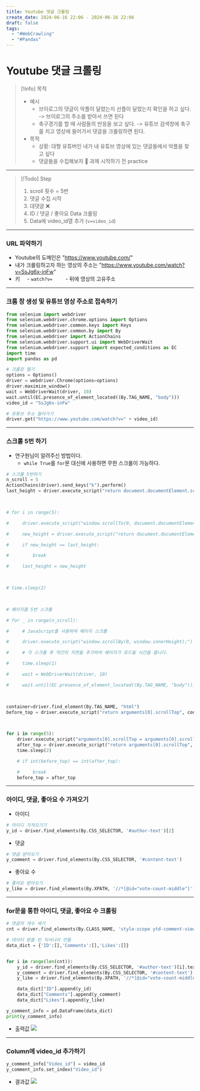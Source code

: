 ```yaml
---
title: Youtube 댓글 크롤링
create_date: 2024-06-16 22:06 - 2024-06-16 22:06
draft: false
tags:
  - "#WebCrawling"
  - "#Pandas"
---
```

# Youtube 댓글 크롤링

> [!info] 목적
> - 예시 
> 	- 브이로그의 댓글이 악플이 달렸는지 선플이 달렸는지 확인을 하고 싶다. -> 브이로그의 주소를 받아서 쓰면 된다
> 	- 축구경기를 할 때 사람들의 반응을 보고 싶다. -> 유튜브 검색창에 축구를 치고 영상에 들어가서 댓글을 크롤링하면 된다.
> - 목적
> 	- 상황: 대형 유튜버인 내가 내 유튜브 영상에 있는 댓글들에서 악플을 찾고 싶다
> 	- 댓글들을 수집해보자
>	📝 과제 시작하기 전 practice 

---

>[!Todo] Step
>1. scroll 횟수 = 5번
>2. 댓글 수집 시작
>	1. 대댓글 ❌
>	2. ID / 댓글 / 좋아요 Data 크롤링
>	3. Data에 video_id열 추가 (`v=video_id`)

---
### URL 파악하기

- Youtube의 도메인은 "https://www.youtube.com/"
- 내가 크롤링하고자 하는 영상의 주소는 "https://www.youtube.com/watch?v=SsJg6x-inFw"
- 키
    - `watch?v=`
        - 뒤에 영상의 고유주소

---
### 크롬 창 생성 및 유튜브 영상 주소로 접속하기

```python
from selenium import webdriver
from selenium.webdriver.chrome.options import Options
from selenium.webdriver.common.keys import Keys
from selenium.webdriver.common.by import By
from selenium.webdriver import ActionChains
from selenium.webdriver.support.ui import WebDriverWait
from selenium.webdriver.support import expected_conditions as EC
import time
import pandas as pd
```

```python
# 크롬창 열기
options = Options()
driver = webdriver.Chrome(options=options)
driver.maximize_window()
wait = WebDriverWait(driver, 10)
wait.until(EC.presence_of_element_located((By.TAG_NAME, "body")))
video_id = "SsJg6x-inFw"

# 유튜브 주소 들어가기
driver.get("https://www.youtube.com/watch?v=" + video_id)
```

---
### 스크롤 5번 하기

- 연구원님이 알려주신 방법이다. 
	- `while True`를 `for`문 대신에 사용하면 무한 스크롤이 가능하다.

```python
# 스크롤 5번하기
n_scroll = 5
ActionChains(driver).send_keys("k").perform()
last_height = driver.execute_script("return document.documentElement.scrollHeight")

  

# for i in range(5):

#     driver.execute_script("window.scrollTo(0, document.documentElement.scrollHeight);")

#     new_height = driver.execute_script("return document.documentElement.scrollHeight")

#     if new_height == last_height:

#         break

#     last_height = new_height

  

# time.sleep(2)

  

# 페이지를 5번 스크롤

# for _ in range(n_scroll):

#     # JavaScript를 사용하여 페이지 스크롤

#     driver.execute_script("window.scrollBy(0, window.innerHeight);")

#     # 각 스크롤 후 약간의 지연을 추가하여 페이지가 로드될 시간을 줍니다.

#     time.sleep(1)

#     wait = WebDriverWait(driver, 10)

#     wait.until(EC.presence_of_element_located((By.TAG_NAME, "body")))

  

container=driver.find_element(By.TAG_NAME, "html")
before_top = driver.execute_script("return arguments[0].scrollTop", container)

  

for i in range(5):
    driver.execute_script("arguments[0].scrollTop = arguments[0].scrollHeight", container)
    after_top = driver.execute_script("return arguments[0].scrollTop", container)
    time.sleep(2)

    # if int(before_top) == int(after_top):

    #     break
    before_top = after_top
```

---
### 아이디, 댓글, 좋아요 수 가져오기

- 아이디
```python
# 아이디 가져오기기
y_id = driver.find_elements(By.CSS_SELECTOR, '#author-text')[2]
```

- 댓글
```python
# 댓글 받아오기
y_comment = driver.find_elements(By.CSS_SELECTOR, '#content-text')
```

- 좋아요 수
```python
# 좋아요 받아오기
y_like = driver.find_elements(By.XPATH, '//*[@id="vote-count-middle"]')
```

---
### for문을 통한 아이디, 댓글, 좋아요 수 크롤링

```python
# 댓글의 개수 세기
cnt = driver.find_elements(By.CLASS_NAME, 'style-scope ytd-comment-view-model')

# 데이터 받을 빈 딕셔너리 만들
data_dict = {'ID':[],'Comments':[],'Likes':[]}


for i in range(len(cnt)):
    y_id = driver.find_elements(By.CSS_SELECTOR, '#author-text')[i].text
    y_comment = driver.find_elements(By.CSS_SELECTOR, '#content-text')[i].text
    y_like = driver.find_elements(By.XPATH, '//*[@id="vote-count-middle"]')[i].text

    data_dict["ID"].append(y_id)
    data_dict["Comments"].append(y_comment)
    data_dict["Likes"].append(y_like)

y_comment_info = pd.DataFrame(data_dict)
print(y_comment_info)
```

- 출력값
![](https://imgur.com/Umwv5bS.jpg)

---
### Column에 video_id 추가하기

```python
y_comment_info["Video_id"] = video_id
y_comment_info.set_index("Video_id")
```

- 결과값
![](https://imgur.com/IxmNlsJ.jpg)
